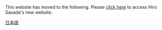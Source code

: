 This website has moved to the following. Please [click here](https://sites.google.com/view/hirosasada/%E3%83%9B%E3%83%BC%E3%83%A0) to access Hiro Sasada's new website.

[日本語](https://sites.google.com/view/hirosasada-jp/%E3%83%9B%E3%83%BC%E3%83%A0)  

